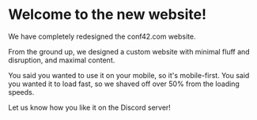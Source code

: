 # Welcome to the new website!

We have completely redesigned the conf42.com website.

From the ground up, we designed a custom website with minimal fluff and disruption, and maximal content.

You said you wanted to use it on your mobile, so it's mobile-first. You said you wanted it to load fast, so we shaved off over 50% from the loading speeds.

Let us know how you like it on the Discord server!
